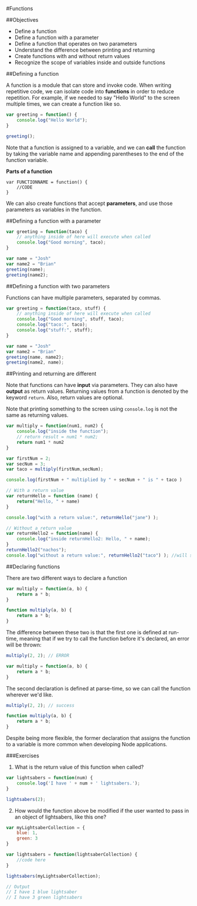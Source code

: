 #Functions

##Objectives
* Define a function
* Define a function with a parameter
* Define a function that operates on two parameters
* Understand the difference between printing and returning
* Create functions with and without return values
* Recognize the scope of variables inside and outside functions

##Defining a function

A function is a module that can store and invoke code. When writing repetitive code, we can isolate code into **functions** in order to reduce repetition. For example, if we needed to say "Hello World" to the screen multiple times, we can create a function like so.

```js
var greeting = function() {
	console.log("Hello World");
}

greeting();
```

Note that a function is assigned to a variable, and we can **call** the function by taking the variable name and appending parentheses to the end of the function variable.

**Parts of a function**

```
var FUNCTIONNAME = function() {
	//CODE
}
```

We can also create functions that accept **parameters**, and use those parameters as variables in the function.

##Defining a function with a parameter
```js
var greeting = function(taco) {
	// anything inside of here will execute when called
	console.log("Good morning", taco);
}

var name = "Josh"
var name2 = "Brian"
greeting(name);
greeting(name2);
```

##Defining a function with two parameters

Functions can have multiple parameters, separated by commas.

```js
var greeting = function(taco, stuff) {
	// anything inside of here will execute when called
	console.log("Good morning", stuff, taco);
	console.log("taco:", taco);
	console.log("stuff:", stuff);
}

var name = "Josh"
var name2 = "Brian"
greeting(name, name2);
greeting(name2, name);
```

##Printing and returning are different

Note that functions can have **input** via parameters. They can also have **output** as return values. Returning values from a function is denoted by the keyword `return`. Also, return values are optional.

Note that printing something to the screen using `console.log` is not the same as returning values.

```js
var multiply = function(num1, num2) {
	console.log("inside the function");
	// return result = num1 * num2;
	return num1 * num2
}

var firstNum = 2;
var secNum = 3;
var taco = multiply(firstNum,secNum);

console.log(firstNum + " multiplied by " + secNum + " is " + taco )
```

```js
// With a return value
var returnHello = function (name) {
	return("Hello, " + name)
}

console.log("with a return value:", returnHello("jane") );

// Without a return value
var returnHello2 = function(name) {
	console.log("inside returnHello2: Hello, " + name);
}
returnHello2("nachos");
console.log("without a return value:", returnHello2("taco") ); //will show as undefined
```

##Declaring functions

There are two different ways to declare a function
```js
var multiply = function(a, b) {
	return a * b;
}

function multiply(a, b) {
	return a * b;
}
```

The difference between these two is that the first one is defined at run-time, meaning that if we try to call the function before it's declared, an error will be thrown:
```js
multiply(2, 2); // ERROR

var multiply = function(a, b) {
	return a * b;
}
```

The second declaration is defined at parse-time, so we can call the function wherever we'd like.
```js
multiply(2, 2); // success

function multiply(a, b) {
	return a * b;
}
```

Despite being more flexible, the former declaration that assigns the function to a variable is more common when developing Node applications.

###Exercises

1. What is the return value of this function when called?

```js
var lightsabers = function(num) {
	console.log('I have ' + num + ' lightsabers.');
}

lightsabers(2);
```

2. How would the function above be modified if the user wanted to pass in an object of lightsabers, like this one?

```js
var myLightsaberCollection = {
	blue: 1,
	green: 3
}

var lightsabers = function(lightsaberCollection) {
	//code here
}

lightsabers(myLightsaberCollection);

// Output
// I have 1 blue lightsaber
// I have 3 green lightsabers
```
